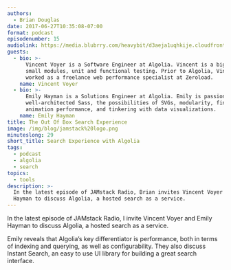 ```yaml
---
authors:
  - Brian Douglas
date: 2017-06-27T10:35:08-07:00
format: podcast
episodenumber: 15
audiolink: https://media.blubrry.com/heavybit/d3aeja1uqhkije.cloudfront.net/podcasts/jamstack-radio/20170223-jamstack-radio-015.mp3
guests:
  - bio: >-
      Vincent Voyer is a Software Engineer at Algolia. Vincent is a big fan of
      small modules, unit and functional testing. Prior to Algolia, Vincent
      worked as a freelance web performance specialist at Zeroload.
    name: Vincent Voyer
  - bio: >-
      Emily Hayman is a Solutions Engineer at Algolia. Emily is passionate about
      well-architected Sass, the possibilities of SVGs, modularity, fine-tuning
      animation performance, and tinkering with data visualizations.
    name: Emily Hayman
title: The Out Of Box Search Experience
image: /img/blog/jamstack%20logo.png
minuteslong: 29
short_title: Search Experience with Algolia
tags:
  - podcast
  - algolia
  - search
topics:
  - tools
description: >-
  In the latest episode of JAMstack Radio, Brian invites Vincent Voyer and Emily
  Hayman to discuss Algolia, a hosted search as a service.
---
```

In the latest episode of JAMstack Radio, I invite Vincent Voyer and Emily Hayman to discuss Algolia, a hosted search as a service.

Emily reveals that Algolia’s key differentiator is performance, both in terms of indexing and querying, as well as configurability. They also discuss Instant Search, an easy to use UI library for building a great search interface.
